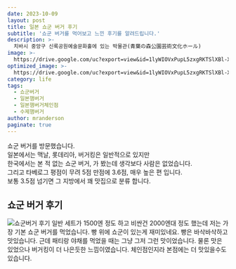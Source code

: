 ```yaml
---
date: 2023-10-09
layout: post
title: 일본 쇼군 버거 후기
subtitle: '쇼군 버거를 먹어보고 느낀 후기를 알려드립니다.'
description: >-
  치바시 중앙구 신록공원예술문화홀에 있는 박물관(青葉の森公園芸術文化ホール)
image: >-
  https://drive.google.com/uc?export=view&id=1lyWIOVxPupL5zxgRKTSlXBl-XR7LXYS4
optimized_image: >-
  https://drive.google.com/uc?export=view&id=1lyWIOVxPupL5zxgRKTSlXBl-XR7LXYS4
category: life
tags:
  - 쇼군버거
  - 일본햄버거
  - 일본햄버거체인점
  - 수제햄버거
author: mranderson
paginate: true
---
```

쇼군 버거를 방문했습니다.  
일본에서는 맥날, 롯데리아, 버거킹은 일반적으로 있지만  
한국에서는 본 적 없는 쇼군 버거, 가 봤는데 생각보다 사람은 없었습니다.  
그리고 타베로그 평점이 무려 5점 만점에 3.6점, 매우 높은 편 입니다.  
보통 3.5점 넘기면 그 지방에서 꽤 맛집으로 분류 합니다.  

## 쇼군 버거 후기
<img src="https://drive.google.com/uc?export=view&id=19hw-zIvb-ELZENIn52c8oKXBwAx8q29y" alt="쇼군버거 후기">
일반 세트가 1500엔 정도 하고 비싼건 2000엔대 정도 했는데  
저는 가장 기본 쇼군 버거를 먹었습니다.  
빵 위에 쇼군이 있는게 재미있네요.  
빵은 바삭바삭하고 맛있습니다.  
근데 패티랑 야채를 먹었을 때는 그냥 그저 그런 맛이었습니다.  
물론 맛은 있었으나 버거킹이 더 나은듯한 느낌이였습니다.  
체인점인지라 본점에는 더 맛있을수도 있습니다.    